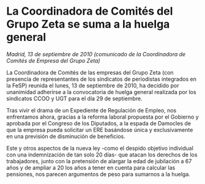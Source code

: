 # La Coordinadora de Comités del Grupo Zeta se suma a la huelga general

*Madrid, 13 de septiembre de 2010 (comunicado de la Coordinadora de Comités de Empresa del Grupo Zeta)*

La Coordinadora de Comités de las empresas del Grupo Zeta (con presencia de representantes de los sindicatos de periodistas integrados en la FeSP) reunida el lunes, 13 de septiembre de 2010, ha decidido por unanimidad adherirse a la convocatoria de huelga general realizada por los sindicatos CCOO y UGT para el día 29 de septiembre.

Tras vivir el drama de un Expediente de Regulación de Empleo, nos enfrentamos ahora, gracias a la reforma laboral propuesta por el Gobierno y aprobada por el Congreso de los Diputados, a la espada de Damocles de que la empresa pueda solicitar un ERE basándose única y exclusivamente en una previsión de disminución de beneficios.

Este y otros aspectos de la nueva ley -como el despido objetivo individual con una indemnización de tan solo 20 días- que atacan los derechos de los trabajadores, junto con la pretensión de alargar la edad de jubilación a 67 años y de ampliar a 20 los años a tener en cuenta para calcular las pensiones, nos parecen argumentos de peso para sumarnos a la huelga.
